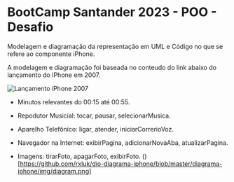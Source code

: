 # BootCamp Santander 2023 - POO - Desafio
Modelagem e diagramação da representação em UML e Código no que se refere ao componente iPhone.

A modelagem e diagramação foi baseada no conteudo do link abaixo do lançamento do IPhone em 2007.

![Lançamento iPhone 2007](https://www.youtube.com/watch?v=9ou608QQRq8)
- Minutos relevantes do 00:15 até 00:55.

- Repodutor Musicial: tocar, pausar, selecionarMusica.
- Aparelho Telefônico: ligar, atender, iniciarCorrerioVoz.
- Navegador na Internet: exibirPagina, adicionarNovaAba, atualizarPagina.
- Imagens: tirarFoto, apagarFoto, exibirFoto.
()[https://github.com/rxluk/dio-diagrama-iphone/blob/master/diagrama-iphone/img/diagram.png]
